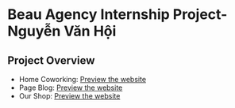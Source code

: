# Beau Agency Internship Project-Nguyễn Văn Hội

## Project Overview

- Home Coworking: [Preview the website](https://home-coworking.vercel.app/)
- Page Blog: [Preview the website](https://page-blog-ashy.vercel.app/)
- Our Shop:  [Preview the website](https://our-shop-liard.vercel.app/)
